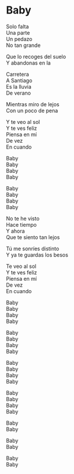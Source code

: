 # Baby  

Solo falta  
Una parte  
Un pedazo  
No tan grande  

Que lo recoges del suelo  
Y abandonas en la  

Carretera  
A Santiago  
Es la lluvia  
De verano  

Mientras miro de lejos  
Con un poco de pena  

Y te veo al sol  
Y te ves feliz  
Piensa en mí  
De vez  
En cuando  

Baby  
Baby  
Baby  
Baby  

Baby  
Baby  
Baby  
Baby  

No te he visto  
Hace tiempo  
Y ahora  
Que te siento tan lejos  

Tú me sonríes distinto  
Y ya te guardas los besos  

Te veo al sol  
Y te ves feliz  
Piensa en mí  
De vez  
En cuando  

Baby  
Baby  
Baby  
Baby  

Baby  
Baby  
Baby  
Baby  

Baby  
Baby  
Baby  
Baby  

Baby  
Baby  
Baby  
Baby  

Baby  
Baby  

Baby  
Baby  

Baby  
Baby  
